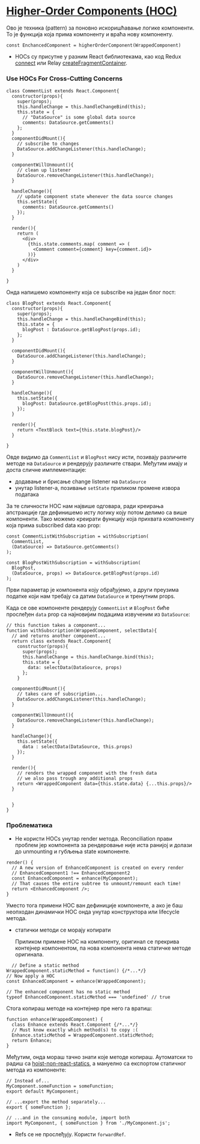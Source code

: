 <h1><a id="hoc" href="https://reactjs.org/docs/higher-order-components.html">Higher-Order Components (HOC)</a></a></h1>

Ово је техника (pattern) за поновно искоришћавање логике компоненти. То је функција која прима компоненту и враћа нову компоненту. 

```
const EnchancedComponent = higherOrderComponent(WrappedComponent)
```

  * HOCs су присутне у разним React библиотекама, као код Redux <a href="https://github.com/reduxjs/react-redux/blob/master/docs/api/connect.md#connect" target="_blank">connect</a> или Relay <a href="https://relay.dev/docs/en/fragment-container.html" target="_blank" >createFragmentContainer</a>.

### Use HOCs For Cross-Cutting Concerns

```
class CommentList extends React.Component{
  constructor(props){
    super(props);
    this.handleChange = this.handleChangeBind(this);
    this.state = {
      // "DataSource" is some global data source
      comments: DataSource.getComments()
    };
  }
  componentDidMount(){
    // subscribe to changes
    DataSource.addChangeListener(this.handleChange);
  }

  componentWillUnmount(){
    // clean up listener
    DataSource.removeChangeListener(this.handleChange);
  }

  handleChange(){
    // update component state whenever the data source changes
    this.setState({
      comments: DataSource.getComments()
    });
  }

  render(){
    return (
      <div>
        {this.state.comments.map( comment => (
          <Comment comment={comment} key={comment.id}>
        ))}
      </div>
    )
  }

}
```
Онда напишемо компоненту која се subscribe на један блог пост:

```
class BlogPost extends React.Component{
  constructor(props){
    super(props);
    this.handleChange = this.handleChangeBind(this);
    this.state = {
      blogPost : DataSource.getBlogPost(props.id);
    };
  }

  componentDidMount(){
    DataSource.addChangeListener(this.handleChange);
  }

  componentWillUnmount(){
    DataSource.removeChangeListener(this.handleChange);
  }

  handleChange(){
    this.setState({
      blogPost: DataSource.getBlogPost(this.props.id);
    });
  }

  render(){
    return <TextBlock text={this.state.blogPost}/>
  }

}
```
Овде видимо да `CommentList` и `BlogPost` нису исти, позивају различите методе на `DataSource` и рендерују различите ствари. Међутим имају и доста сличне имплементације:
  * додавањe и брисање change listener на `DataSource`
  * унутар listener-a, позивање `setState` приликом промене извора података

За те сличности HOC нам највише одговара, ради креирања апстракције где дефинишемо исту логику коју потом делимо са више компоненти. Тако можемо креирати функцију која прихвата компоненту која прима subscribed data као prop:
```
const CommentListWithSubscription = withSubscription(
  CommentList,
  (DataSource) => DataSource.getComments()
);

const BlogPostWithSubscription = withSubscription(
  BlogPost,
  (DataSource, props) => DataSource.getBlogPost(props.id)
);
```
Први параметар је компонента коју обрађујемо, а други преузима податке који нам требају са датим `DataSource` и тренутним props.

Када се ове компоненте рендерују `CommentList` и `BlogPost` биће прослеђен `data` prop са најновијим подацима извученим из `DataSource`:
```
// this function takes a component...
function withSubscription(WrappedComponent, selectData){
  // and returns another component...
  return class extends React.Component{
    constructor(props){
      super(props);
      this.handleChange = this.handleChange.bind(this);
      this.state = {
        data: selectData(DataSource, props)
      };
    }

  componentDidMount(){
    // takes care of subscription...
    DataSource.addChangeListener(this.handleChange);
  }

  componentWillUnmount(){
    DataSource.removeChangeListener(this.handleChange);
  }

  handleChange(){
    this.setState({
      data : selectData(DataSource, this.props)
    });
  }

  render(){
    // renders the wrapped component with the fresh data
    // we also pass trough any additional props
    return <WrappedComponent data={this.state.data} {...this.props}/>
  }


  }
}
```

### Проблематика

* Не користи HOCs унутар render метода. Reconciliation прави проблем јер компонента за рендеровање није иста ранијој и долази до unmounting и губљења state компоненте.
```
render() {
  // A new version of EnhancedComponent is created on every render
  // EnhancedComponent1 !== EnhancedComponent2
  const EnhancedComponent = enhance(MyComponent);
  // That causes the entire subtree to unmount/remount each time!
  return <EnhancedComponent />;
}
```
Уместо тога примени HOC ван дефиниције компоненте, а ако је баш неопходан динамички HOC онда унутар конструктора или lifecycle метода.

* статички методи се морају копирати
  
  Приликом примене HOC на компоненту, оригинал се прекрива контејнер компонентом, па нова компонента нема статичке методе оригинала.
```
  // Define a static method
WrappedComponent.staticMethod = function() {/*...*/}
// Now apply a HOC
const EnhancedComponent = enhance(WrappedComponent);

// The enhanced component has no static method
typeof EnhancedComponent.staticMethod === 'undefined' // true
```

Стога копираш методе на контејнер пре него га вратиш:

```
function enhance(WrappedComponent) {
  class Enhance extends React.Component {/*...*/}
  // Must know exactly which method(s) to copy :(
  Enhance.staticMethod = WrappedComponent.staticMethod;
  return Enhance;
}
```
Међутим, онда мораш тачно знати које методе копираш. Аутоматски то радиш са <a href="https://github.com/mridgway/hoist-non-react-statics" target="_blank">hoist-non-react-statics</a>, a мануелно са експортом статичног метода из компоненте:
```
// Instead of...
MyComponent.someFunction = someFunction;
export default MyComponent;

// ...export the method separately...
export { someFunction };

// ...and in the consuming module, import both
import MyComponent, { someFunction } from './MyComponent.js';
```

* Refs се не прослеђују. Користи `forwardRef`.


  